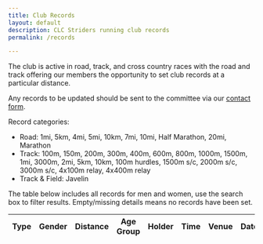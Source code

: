 ```yaml
---
title: Club Records
layout: default
description: CLC Striders running club records
permalink: /records

---
```


The club is active in road, track, and cross country races with the road and track offering our members the opportunity to set club records at a particular distance.

Any records to be updated should be sent to the committee via our [contact form](/contact).

Record categories:

- Road: 1mi, 5km, 4mi, 5mi, 10km, 7mi, 10mi, Half Marathon, 20mi, Marathon
- Track: 100m, 150m, 200m, 300m, 400m, 600m, 800m, 1000m, 1500m, 1mi, 3000m, 2mi, 5km, 10km, 100m hurdles, 1500m s/c, 2000m s/c, 3000m s/c, 4x100m relay, 4x400m relay
- Track & Field: Javelin

The table below includes all records for men and women, use the search box to filter results. Empty/missing details means no records have been set.

<table id="site_data_records" style="width:100%">
	<thead>
		<tr>
			<th data-field="Type">Type</th>
			<th data-field="Gender">Gender</th>
			<th data-field="Distance">Distance</th>
			<th data-field="Age Group">Age Group</th>
			<th data-field="Holder">Holder</th>
			<th data-field="Time">Time</th>
			<th data-field="Venue">Venue</th>
			<th data-field="Date">Date</th>
		</tr>
	</thead>
</table>
